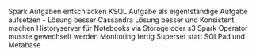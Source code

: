 Spark Aufgaben entschlacken
KSQL Aufgabe als eigentständige Aufgabe aufsetzen - Lösung besser
Cassandra Lösung besser und Konsistent machen
Historyserver für Notebooks via Storage oder s3
Spark Operator musste gewechselt werden
Monitoring fertig
Superset statt SQLPad und Metabase
